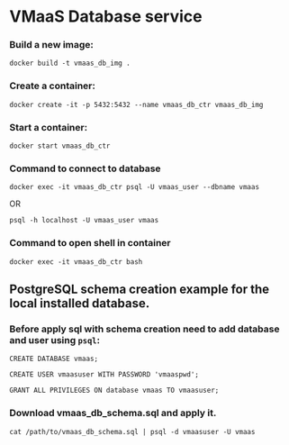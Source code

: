 # VMaaS Database service

### Build a new image:

```docker build -t vmaas_db_img .```

### Create a container:

```docker create -it -p 5432:5432 --name vmaas_db_ctr vmaas_db_img```

### Start a container:

```docker start vmaas_db_ctr```

### Command to connect to database

```docker exec -it vmaas_db_ctr psql -U vmaas_user --dbname vmaas```

OR

```psql -h localhost -U vmaas_user vmaas```

### Command to open shell in container

```docker exec -it vmaas_db_ctr bash```





## PostgreSQL schema creation example for the local installed database.

### Before apply sql with schema creation need to add database and user using `psql`:

```CREATE DATABASE vmaas;```

```CREATE USER vmaasuser WITH PASSWORD 'vmaaspwd';```

```GRANT ALL PRIVILEGES ON database vmaas TO vmaasuser;```

### Download vmaas_db_schema.sql and apply it.

```cat /path/to/vmaas_db_schema.sql | psql -d vmaasuser -U vmaas```
